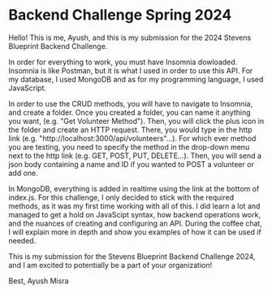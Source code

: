 # Backend Challenge Spring 2024

Hello! This is me, Ayush, and this is my submission for the 2024 Stevens Blueprint Backend Challenge.

In order for everything to work, you must have Insomnia dowloaded. Insomnia is like Postman, but it is what I used in order to use this API.
For my database, I used MongoDB and as for my programming language, I used JavaScript.

In order to use the CRUD methods, you will have to navigate to Insomnia, and create a folder. Once you created a folder, you can name it anything you want, (e.g. "Get Volunteer Method"). Then, you will click the plus 
icon in the folder and create an HTTP request. There, you would type in the http link (e.g. "http://localhost:3000/api/volunteers"...). For which ever method you are testing, you need to specify the method in the drop-down menu
next to the http link (e.g. GET, POST, PUT, DELETE...). Then, you will send a json body containing a name and ID if you wanted to POST a volunteer or add one.

In MongoDB, everything is added in realtime using the link at the bottom of index.js. For this challenge, I only decided to stick with the required methods, as it was my first time working with all of this. I did learn a lot and 
managed to get a hold on JavaScipt syntax, how backend operations work, and the nuances of creating and configuring an API. During the coffee chat, I will explain more in depth and show you examples of how it can be used if needed.

This is my submission for the Stevens Blueprint Backend Challenge 2024, and I am excited to potentially be a part of your organization!

Best,
Ayush Misra

